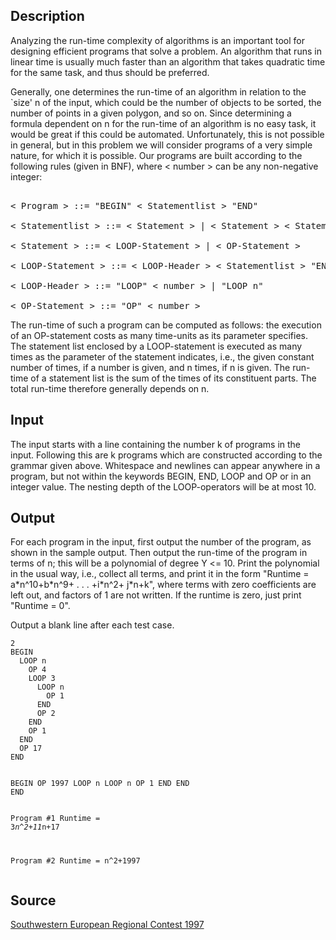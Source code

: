 <h2>Description</h2><p>Analyzing the run-time complexity of algorithms is an important tool for designing efficient programs that solve a problem. An algorithm that runs in linear time is usually much faster than an algorithm that takes quadratic time for the same task, and thus should be preferred. 
</p>
Generally, one determines the run-time of an algorithm in relation to the `size' n of the input, which could be the number of objects to be sorted, the number of points in a given polygon, and so on. Since determining a formula dependent on n for the run-time of an algorithm is no easy task, it would be great if this could be automated. Unfortunately, this is not possible in general, but in this problem we will consider programs of a very simple nature, for which it is possible. Our programs are built according to the following rules (given in BNF), where &lt; number &gt; can be any non-negative integer: 
<pre><br>&lt; Program &gt; ::= "BEGIN" &lt; Statementlist &gt; "END" 
<br>&lt; Statementlist &gt; ::= &lt; Statement &gt; | &lt; Statement &gt; &lt; Statementlist &gt; 
<br>&lt; Statement &gt; ::= &lt; LOOP-Statement &gt; | &lt; OP-Statement &gt; 
<br>&lt; LOOP-Statement &gt; ::= &lt; LOOP-Header &gt; &lt; Statementlist &gt; "END" 
<br>&lt; LOOP-Header &gt; ::= "LOOP" &lt; number &gt; | "LOOP n" 
<br>&lt; OP-Statement &gt; ::= "OP" &lt; number &gt;</pre><p>
</p>The run-time of such a program can be computed as follows: the execution of an OP-statement costs as many time-units as its parameter specifies. The statement list enclosed by a LOOP-statement is executed as many times as the parameter of the statement indicates, i.e., the given constant number of times, if a number is given, and n times, if n is given. The run-time of a statement list is the sum of the times of its constituent parts. The total run-time therefore generally depends on n. 
<h2>Input</h2><p>The input starts with a line containing the number k of programs in the input. Following this are k programs which are constructed according to the grammar given above. Whitespace and newlines can appear anywhere in a program, but not within the keywords BEGIN, END, LOOP and OP or in an integer value. The nesting depth of the LOOP-operators will be at most 10. </p><h2>Output</h2><p>For each program in the input, first output the number of the program, as shown in the sample output. Then output the run-time of the program in terms of n; this will be a polynomial of degree Y &lt;= 10. Print the polynomial in the usual way, i.e., collect all terms, and print it in the form "Runtime = a*n^10+b*n^9+ . . . +i*n^2+ j*n+k", where terms with zero coefficients are left out, and factors of 1 are not written. If the runtime is zero, just print "Runtime = 0". 
</p>Output a blank line after each test case. <pre><code class="language-input1">2
BEGIN
  LOOP n
    OP 4
    LOOP 3
      LOOP n
        OP 1
      END
      OP 2
    END
    OP 1
  END
  OP 17
END

BEGIN
  OP 1997 LOOP n LOOP n OP 1 END END
END</code></pre><pre><code class="language-output1">Program #1
Runtime = 3*n^2+11*n+17

Program #2
Runtime = n^2+1997
</code></pre><h2>Source</h2><a href="searchproblem?field=source&amp;key=Southwestern+European+Regional+Contest+1997">Southwestern European Regional Contest 1997</a>